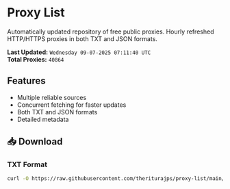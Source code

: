 # Proxy List

Automatically updated repository of free public proxies. Hourly refreshed HTTP/HTTPS proxies in both TXT and JSON formats.

**Last Updated:** `Wednesday 09-07-2025 07:11:40 UTC`  
**Total Proxies:** `40864`

## Features
- Multiple reliable sources
- Concurrent fetching for faster updates
- Both TXT and JSON formats
- Detailed metadata

## 📥 Download

### TXT Format
```bash
curl -O https://raw.githubusercontent.com/theriturajps/proxy-list/main/proxies.txt